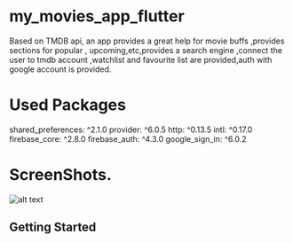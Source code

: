 # my_movies_app_flutter

Based on TMDB api, an app provides a great help for movie buffs ,provides sections for popular , upcoming,etc,provides a search engine ,connect the user to tmdb account ,watchlist and favourite list are provided,auth with google account is provided.

# Used Packages
  shared_preferences: ^2.1.0
  provider: ^6.0.5
  http: ^0.13.5
  intl: ^0.17.0
  firebase_core: ^2.8.0
  firebase_auth: ^4.3.0
  google_sign_in: ^6.0.2
  
  # ScreenShots.
  
  ![alt text](https://github.com/mo7amedaliEbaid/movies_app_flutter/blob/master/screen_shots/movies_main.png?raw=true)

## Getting Started


